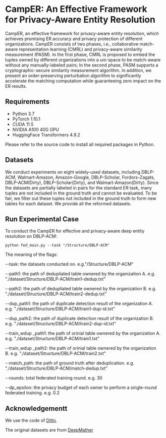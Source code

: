 # **CampER: An Effective Framework for Privacy-Aware Entity Resolution**

CampER, an effective framework for privacy-aware entity resolution, which achieves promising ER accuracy and privacy protection of different organizations. CampER consists of two phases, i.e., collaborative match-aware representation learning (CMRL) and privacy-aware similarity measurement (PASM). In the first phase, CMRL is proposed to embed the tuples owned by different organizations into a uni-space to be match-aware without any manually-labeled pairs; In the second phase, PASM supports a cryptographic-secure similarity measurement algorithm. In addition, we present an order-preserving
perturbation algorithm to significantly accelerate the matching computation while guaranteeing zero impact on the ER
results.
## Requirements

* Python 3.7
* PyTorch 1.10.1
* CUDA 11.5
* NVIDIA A100 40G GPU
* HuggingFace Transformers 4.9.2 

Please refer to the source code to install all required packages in Python.

## Datasets

We conduct experiments on eight widely-used datasets, including DBLP-ACM, Walmart-Amazon, Amazon-Google, DBLP-Scholar, Fordors-Zagats, DBLP-ACM(Dirty), DBLP-Scholar(Dirty), and Walmart-Amazon(Dirty). Since the datasets are partially labeled in pairs for the standard ER task, many tuples are not included in the ground truth and cannot be evaluated. To be fair, we filter out these tuples not included in the ground truth to form new tables for each dataset. We provide all the reformed datasets. 

## Run Experimental Case

To conduct the CampER for effective and privacy-aware deep entity resolution on DBLP-ACM:

```
python fed_main.py --task "/Structure/DBLP-ACM"
```

The meaning of the flags:

--task: the datasets conducted on. e.g."/Structure/DBLP-ACM"

--path1: the path of dedupliated table ownered by the organization A. e.g. "./dataset/Structure/DBLP-ACM/train1-dedup.txt"

--path2: the path of dedupliated table ownered by the organization B. e.g. "./dataset/Structure/DBLP-ACM/train2-dedup.txt"

--dup_path1: the path of duplicate detection result of the organization A. e.g. "./dataset/Structure/DBLP-ACM/train1-dup-id.txt"

--dup_path2: the path of duplicate detection result of the organization B. e.g. "./dataset/Structure/DBLP-ACM/train2-dup-id.txt"

--train_wdup _path1: the path of orinial table ownered by the organization A. e.g. "./dataset/Structure/DBLP-ACM/train1.txt"

--train_wdup _path2: the path of orinial table ownered by the organization B. e.g. "./dataset/Structure/DBLP-ACM/train2.txt"

--match_path: the path of ground truth after deduplication. e.g. "./dataset/Structure/DBLP-ACM/match-dedup.txt"

--rounds: total federated training round. e.g. 30

--dp_epsilon: the privacy budget of each owner to perform a single-round federated training. e.g. 0.2


## Acknowledgementt

We use the code of [Ditto](https://github.com/megagonlabs/ditto).

The original datasets are from [DeepMather](https://github.com/anhaidgroup/deepmatcher)
